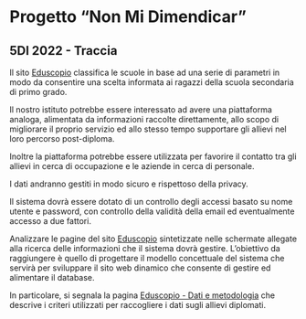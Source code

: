 # Progetto “Non Mi Dimendicar” 
## 5DI 2022 - Traccia

Il sito [Eduscopio](https://eduscopio.it/) classifica le scuole in base ad una serie di parametri in modo da consentire una scelta informata ai ragazzi della scuola secondaria di primo grado.

Il nostro istituto potrebbe essere interessato ad avere una piattaforma analoga, alimentata da informazioni raccolte direttamente, allo scopo di migliorare il proprio servizio ed allo stesso tempo supportare gli allievi nel loro percorso post-diploma.

Inoltre la piattaforma potrebbe essere utilizzata per favorire il contatto tra gli allievi in cerca di occupazione e le aziende in cerca di personale.

I dati andranno gestiti in modo sicuro e rispettoso della privacy.

Il sistema dovrà essere dotato di un controllo degli accessi basato su nome utente e password, con controllo della validità della email ed eventualmente accesso a due fattori.

Analizzare le pagine del sito [Eduscopio](https://eduscopio.it/) sintetizzate nelle schermate allegate alla ricerca delle informazioni che il sistema dovrà gestire. L’obiettivo da raggiungere è quello di progettare il modello concettuale del sistema che servirà per sviluppare il sito web dinamico che consente di gestire ed alimentare il database.

In particolare, si segnala la pagina [Eduscopio - Dati e metodologia](https://eduscopio.it/dati-e-metodologia) che descrive i criteri utilizzati per raccogliere i dati sugli allievi diplomati.
